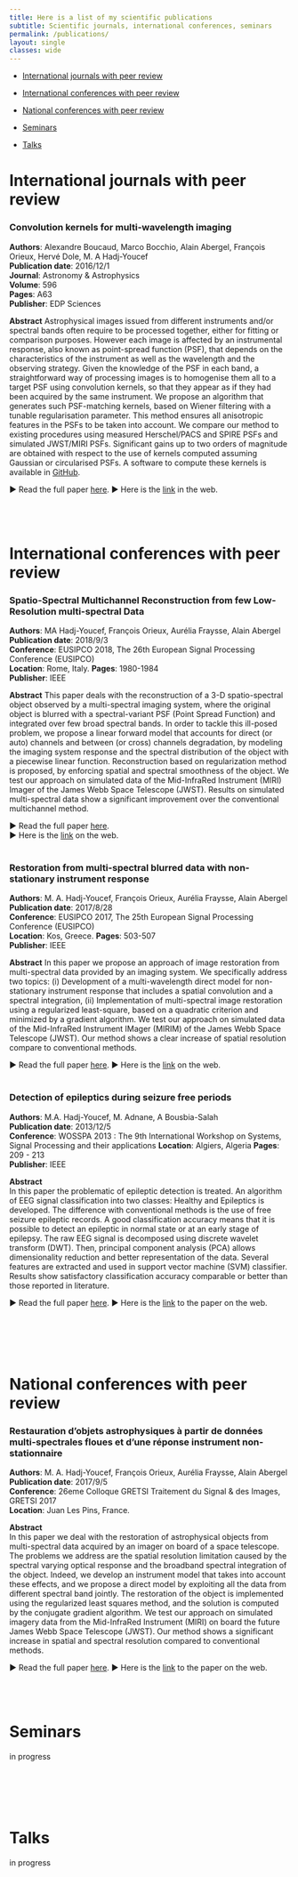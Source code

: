 ```yaml
---
title: Here is a list of my scientific publications
subtitle: Scientific journals, international conferences, seminars
permalink: /publications/
layout: single
classes: wide
---
```


- [International journals with peer review](#international-journals-with-peer-review)

- [International conferences with peer review](#international-conferences-with-peer-review)

- [National conferences with peer review](#national-conferences-with-peer-review)  

- [Seminars](#seminars)

- [Talks](#talks)


# International journals with peer review  

### Convolution kernels for multi-wavelength imaging  
**Authors**: Alexandre Boucaud, Marco Bocchio, Alain Abergel, François Orieux, Hervé Dole, M. A Hadj-Youcef  
**Publication date**: 2016/12/1  
**Journal**: Astronomy & Astrophysics  
**Volume**: 596  
**Pages**: A63  
**Publisher**: EDP Sciences  


**Abstract**
Astrophysical images issued from different instruments and/or spectral bands often require to be processed together, either for fitting or comparison purposes. However each image is affected by an instrumental response, also known as point-spread function (PSF), that depends on the characteristics of the instrument as well as the wavelength and the observing strategy. Given the knowledge of the PSF in each band, a straightforward way of processing images is to homogenise them all to a target PSF using convolution kernels, so that they appear as if they had been acquired by the same instrument. We propose an algorithm that generates such PSF-matching kernels, based on Wiener filtering with a tunable regularisation parameter. This method ensures all anisotropic features in the PSFs to be taken into account. We compare our method to existing procedures using measured Herschel/PACS and SPIRE PSFs and simulated JWST/MIRI PSFs. Significant gains up to two orders of magnitude are obtained with respect to the use of kernels computed assuming Gaussian or circularised PSFs. A software to compute these kernels is available in [GitHub](https://github.com/aboucaud/pypher).

► Read the full paper [here](/assets/pdf/A_&_A.pdf).
► Here is the [link](https://www.aanda.org/articles/aa/full_html/2016/12/aa29080-16/aa29080-16.html) in the web.
<br/><br/>
<br/><br/>

# International conferences with peer review

### Spatio-Spectral Multichannel Reconstruction from few Low-Resolution multi-spectral Data
**Authors**: MA Hadj-Youcef, François Orieux, Aurélia Fraysse, Alain Abergel  
**Publication date**: 2018/9/3  
**Conference**: EUSIPCO 2018, The 26th European Signal Processing Conference (EUSIPCO)  
**Location**: Rome, Italy.
**Pages**: 1980-1984  
**Publisher**: IEEE  


**Abstract**
This paper deals with the reconstruction of a 3-D spatio-spectral object observed by a multi-spectral imaging system, where the original object is blurred with a spectral-variant PSF (Point Spread Function) and integrated over few broad spectral bands. In order to tackle this ill-posed problem, we propose a linear forward model that accounts for direct (or auto) channels and between (or cross) channels degradation, by modeling the imaging system response and the spectral distribution of the object with a piecewise linear function. Reconstruction based on regularization method is proposed, by enforcing spatial and spectral smoothness of the object. We test our approach on simulated data of the Mid-InfraRed Instrument (MIRI) Imager of the James Webb Space Telescope (JWST). Results on simulated multi-spectral data show a significant improvement over the conventional multichannel method.  

► Read the full paper [here](/assets/pdf/eusipco_2018.pdf).  
► Here is the [link](https://ieeexplore.ieee.org/abstract/document/8553166) on the web.
<br/><br/>

### Restoration from multi-spectral blurred data with non-stationary instrument response  
**Authors**: M. A. Hadj-Youcef, François Orieux, Aurélia Fraysse, Alain Abergel  
**Publication date**: 2017/8/28  
**Conference**: EUSIPCO 2017, The 25th European Signal Processing Conference (EUSIPCO)  
**Location**: Kos, Greece.
**Pages**: 503-507  
**Publisher**: IEEE  


**Abstract**
In this paper we propose an approach of image restoration from multi-spectral data provided by an imaging system. We specifically address two topics: (i) Development of a multi-wavelength direct model for non-stationary instrument response that includes a spatial convolution and a spectral integration, (ii) Implementation of multi-spectral image restoration using a regularized least-square, based on a quadratic criterion and minimized by a gradient algorithm. We test our approach on simulated data of the Mid-InfraRed Instrument IMager (MIRIM) of the James Webb Space Telescope (JWST). Our method shows a clear increase of spatial resolution compare to conventional methods.

► Read the full paper [here](/assets/pdf/eusipco-20171.pdf).
► Here is the [link](https://ieeexplore.ieee.org/abstract/document/8081258) on the web.
<br/><br/>

### Detection of epileptics during seizure free periods
**Authors**: M.A. Hadj-Youcef, M. Adnane, A Bousbia-Salah  
**Publication date**: 2013/12/5  
**Conference**: WOSSPA 2013 : The 9th International Workshop on Systems, Signal Processing and their applications
**Location**: Algiers, Algeria
**Pages**: 209 - 213  
**Publisher**: IEEE  


**Abstract**  
In this paper the problematic of epileptic detection is treated. An algorithm of EEG signal classification into two classes: Healthy and Epileptics is developed. The difference with conventional methods is the use of free seizure epileptic records. A good classification accuracy means that it is possible to detect an epileptic in normal state or at an early stage of epilepsy. The raw EEG signal is decomposed using discrete wavelet transform (DWT). Then, principal component analysis (PCA) allows dimensionality reduction and better representation of the data. Several features are extracted and used in support vector machine (SVM) classifier. Results show satisfactory classification accuracy comparable or better than those reported in literature.

► Read the full paper [here](/assets/pdf/WOSSPA_2013.pdf).
► Here is the [link](https://ieeexplore.ieee.org/abstract/document/6602363) to the paper on the web.

<br/><br/>
<br/><br/>

# National conferences with peer review  

### Restauration d’objets astrophysiques à partir de données multi-spectrales floues et d’une réponse instrument non-stationnaire  

**Authors**: M. A. Hadj-Youcef, François Orieux, Aurélia Fraysse, Alain Abergel  
**Publication date**: 2017/9/5  
**Conference**: 26eme Colloque GRETSI Traitement du Signal & des Images, GRETSI 2017  
**Location**: Juan Les Pins, France.  

**Abstract**  
In this paper we deal with the restoration of astrophysical objects from multi-spectral data acquired by an imager on board of a space telescope. The problems we address are the spatial resolution limitation caused by the spectral varying optical response and the broadband spectral integration of the object. Indeed, we develop an instrument model that takes into account these effects, and we propose a direct model by exploiting all the data from different spectral band jointly. The restoration of the object is implemented using the regularized least squares method, and the solution is computed by the conjugate gradient algorithm. We test our approach on simulated imagery data from the Mid-InfraRed Instrument (MIRI) on board the future James Webb Space Telescope (JWST). Our method shows a significant increase in spatial and spectral resolution compared to conventional methods.

► Read the full paper [here](/assets/pdf/GRETSI_2017.pdf).
► Here is the [link](https://jeannicod.ccsd.cnrs.fr/SUP_LSS/hal-01596257v1) to the paper on the web.
<br/><br/>
<br/><br/>

# Seminars
in progress

<br/><br/>
<br/><br/>

# Talks
in progress
